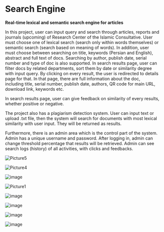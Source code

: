 # Search Engine
**Real-time lexical and semantic search engine for articles**

In this project, user can input query and search through articles, reports and journals (upcoming) of Research Center of the Islamic Consultative. User must choose one of lexical search (search only within words themselves) or semantic search (search based on meaning of words). In addition, user must choose between searching on title, keywords (Persian and English), abstract and full text of docs. Searching by author, publish date, serial number and type of doc is also supported. In search results page, user can filter docs by related departments, sort them by date or similarity degree with input query. By clicking on every result, the user is redirected to details page for that. In that page, there are full information about the doc, including title, serial number, publish date, authors, QR code for main URL, download link, keywords etc. 


In search results page, user can give feedback on similarity of every results, whether positive or negative.


The project also has a plagiarism detection system. User can input text or upload .txt file, then the system will search for documents with most lexical similarity with user input. They will be returned as results.


Furthermore, there is an admin area which is the control part of the system. Admin has a unique username and password. After logging in, admin can change threshold percentage that results will be retrieved. Admin can see search logs (history) of all activities, with clicks and feedbacks.




![Picture5](https://github.com/FaezehAD/search-engine/assets/67324141/13a2f1e6-def6-4378-8fff-d1af98429c27)


![Picture4](https://github.com/FaezehAD/search-engine/assets/67324141/ac56a714-1e4b-4aca-84bf-b1d147a02343)


![image](https://github.com/FaezehAD/search-engine/assets/67324141/0e81cd68-f34b-4d27-b3aa-8510e3967554)


![Picture1](https://github.com/FaezehAD/search-engine/assets/67324141/38924939-f2e4-4d19-90d3-e49c32177f4d)


![image](https://github.com/FaezehAD/search-engine/assets/67324141/60d49eae-9c7b-4cdd-8b28-430b71ccf0ec)


![image](https://github.com/FaezehAD/search-engine/assets/67324141/86dcdc01-e2d2-41fb-ab0c-bd1ef6101bb1)


![image](https://github.com/FaezehAD/search-engine/assets/67324141/b402f474-081f-409a-915f-9fde12933852)


![image](https://github.com/FaezehAD/search-engine/assets/67324141/54e66fa7-55f0-4c0d-88dc-eadb0e433f84)



